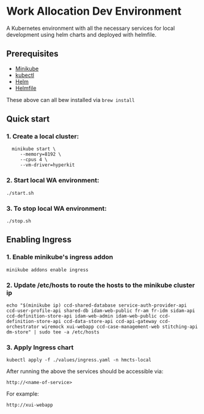 # Work Allocation Dev Environment

A Kubernetes environment with all the necessary services for local development using helm charts and deployed with helmfile.

## Prerequisites

- [Minikube](https://kubernetes.io/docs/tasks/tools/install-minikube/)
- [kubectl](https://kubernetes.io/docs/tasks/tools/install-kubectl/)
- [Helm](https://helm.sh)
- [Helmfile](https://github.com/roboll/helmfile)

These above can all bew installed via `brew install`

## Quick start

### 1. Create a local cluster:

```
  minikube start \
     --memory=8192 \
     --cpus 4 \
     --vm-driver=hyperkit
```

### 2. Start local WA environment:

  `./start.sh`

### 3. To stop local WA environment:

  `./stop.sh`


## Enabling Ingress

### 1. Enable minikube's ingress addon
  `minikube addons enable ingress`


### 2. Update /etc/hosts to route the hosts to the minikube cluster ip

```
echo "$(minikube ip) ccd-shared-database service-auth-provider-api ccd-user-profile-api shared-db idam-web-public fr-am fr-idm sidam-api ccd-definition-store-api idam-web-admin idam-web-public ccd-definition-store-api ccd-data-store-api ccd-api-gateway ccd-orchestrator wiremock xui-webapp ccd-case-management-web stitching-api dm-store" | sudo tee -a /etc/hosts
```

### 3. Apply Ingress chart

`kubectl apply -f ./values/ingress.yaml -n hmcts-local`


After running the above the services should be accessible via:

`http://<name-of-service>`

For example:

`http://xui-webapp`
